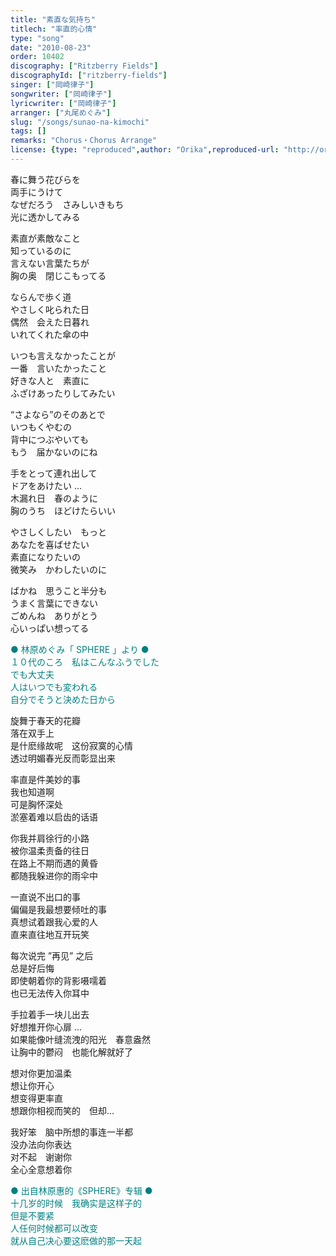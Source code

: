 ```yaml
---
title: "素直な気持ち"
titlech: "率直的心情"
type: "song"
date: "2010-08-23"
order: 10402
discography: ["Ritzberry Fields"]
discographyId: ["ritzberry-fields"]
singer: ["岡崎律子"]
songwriter: ["岡崎律子"]
lyricwriter: ["岡崎律子"]
arranger: ["丸尾めぐみ"]
slug: "/songs/sunao-na-kimochi"
tags: []
remarks: "Chorus・Chorus Arrange"
license: {type: "reproduced",author: "Orika",reproduced-url: "http://orikamushi.myweb.hinet.net/",reproduced-website: "織歌蟲網站"}
---
```


  

春に舞う花びらを  
両手にうけて  
なぜだろう　さみしいきもち  
光に透かしてみる   
  
素直が素敵なこと  
知っているのに  
言えない言葉たちが  
胸の奥　閉じこもってる   
  
ならんで歩く道  
やさしく叱られた日  
偶然　会えた日暮れ  
いれてくれた傘の中   
  
いつも言えなかったことが  
一番　言いたかったこと  
好きな人と　素直に  
ふざけあったりしてみたい   
  
“さよなら”のそのあとで  
いつもくやむの  
背中につぶやいても  
もう　届かないのにね   
  
手をとって連れ出して  
ドアをあけたい …  
木漏れ日　春のように  
胸のうち　ほどけたらいい   
  
やさしくしたい　もっと  
あなたを喜ばせたい  
素直になりたいの  
微笑み　かわしたいのに   
  
ばかね　思うこと半分も  
うまく言葉にできない  
ごめんね　ありがとう  
心いっぱい想ってる

  

<span style="color: #008080;">● 林原めぐみ「 SPHERE 」より ●<br>１０代のころ　私はこんなふうでした<br>でも大丈夫<br>人はいつでも変われる<br>自分でそうと決めた日から</span>

  

<!-- 翻译 -->

  
  

旋舞于春天的花瓣  
落在双手上  
是什麽缘故呢　这份寂寞的心情  
透过明媚春光反而彰显出来   
  
率直是件美妙的事  
我也知道啊  
可是胸怀深处  
淤塞着难以启齿的话语   
  
你我并肩徐行的小路  
被你温柔责备的往日  
在路上不期而遇的黄昏  
都随我躲进你的雨伞中   
  
一直说不出口的事  
偏偏是我最想要倾吐的事  
真想试着跟我心爱的人  
直来直往地互开玩笑   
  
每次说完 ”再见” 之后  
总是好后悔  
即使朝着你的背影嗫嚅着  
也已无法传入你耳中   
  
手拉着手一块儿出去  
好想推开你心扉 …  
如果能像叶缝流洩的阳光　春意盎然  
让胸中的鬱闷　也能化解就好了   
  
想对你更加温柔  
想让你开心  
想变得更率直  
想跟你相视而笑的　但却...   
  
我好笨　脑中所想的事连一半都  
没办法向你表达  
对不起　谢谢你  
全心全意想着你

  

<span style="color: #008080;">● 出自林原惠的《SPHERE》专辑 ●<br>十几岁的时候　我确实是这样子的<br>但是不要紧<br>人任何时候都可以改变<br>就从自己决心要这麽做的那一天起</span>
